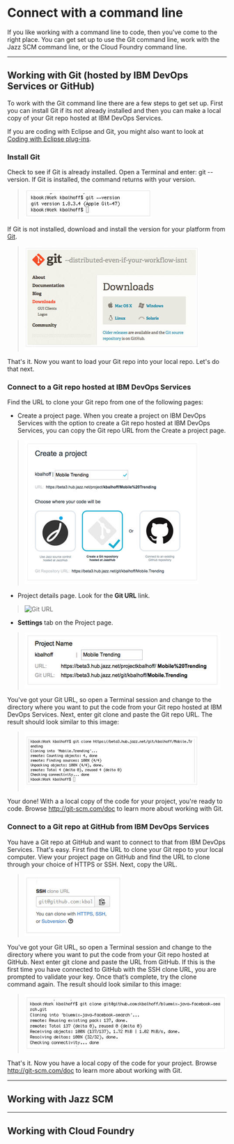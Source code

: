 # Connect with a command line  

If you like working with a command line to code, then you've come to the right place. You can
get set up to use the Git command line, work with the Jazz SCM command line, or the Cloud Foundry command line.

***
## Working with Git (hosted by IBM DevOps Services or GitHub) 

To work with the Git command line there are a few steps to get set up. First you can
install Git if its not already installed and then you can make a local copy of your 
Git repo hosted at IBM DevOps Services.

If you are coding with Eclipse and Git, you might also want to look at  
[Coding with Eclipse plug-ins](eclipseclient).

### Install Git
Check to see if Git is already installed. Open a Terminal and enter: git --version. 
If Git is installed, the command returns with your version. 
>	![Git version](../images/guidesetup/setupgitversion.jpg)

If Git is not installed, download and install the version for your platform from [Git](http://git-scm.com/downloads). 
>	![Git download](../images/guidesetup/setupgitdownload.jpg)

That's it. Now you want to load your Git repo into your local repo. Let's do that next.

### Connect to a Git repo hosted at IBM DevOps Services

Find the URL to clone your Git repo from one of the following pages:

* Create a project page. When you create a project on IBM DevOps Services with the option to create a Git repo hosted at IBM DevOps Services, 
you can copy the Git repo URL from the Create a project page. 
>	![Git IBM DevOps Services project](../images/guidesetup/setupgitjhproj.jpg)
* Project details page. Look for the **Git URL** link.
>	![Git URL](../images/guidesetup/setupgiturl.jpg) 
* **Settings** tab on the Project page.  
>	![Git project name](../images/guidesetup/setupgitprojname.jpg)

You've got your Git URL, so open a Terminal session and change to the directory
where you want to put the code from your Git repo hosted at IBM DevOps Services. 
Next, enter git clone and paste the Git repo URL. The result should look similar to this image:
>	![Git clone](../images/guidesetup/setupgitclone.jpg)

Your done! With a a local copy of the code for your project, you're ready to code. 
Browse http://git-scm.com/doc to learn more about working with Git. 


### Connect to a Git repo at GitHub from IBM DevOps Services

You have a Git repo at GitHub and want to connect to that from IBM DevOps Services. That's easy. First
find the URL to clone your Git repo to your local computer. 
View your project page on GitHub and find the URL to clone through your choice of HTTPS or SSH. Next, copy the URL. 
>	![Git clone](../images/guidesetup/setupgithub.jpg)

You've got your Git URL, so open a Terminal session and change to the 
directory where you want to put the code from your Git repo hosted at GitHub. 
Next enter git clone and paste the URL from GitHub. If this is the first time you have connected to GitHub 
with the SSH clone URL, you are prompted to validate your key. Once that’s complete, 
try the clone command again. The result should look similar to this image: 
>	![Git clone](../images/guidesetup/setupgithubclone.jpg)

That's it. Now you have a local copy of the code for your project. Browse http://git-scm.com/doc to learn more about working with Git. 

****

## Working with Jazz SCM 

****

## Working with Cloud Foundry 